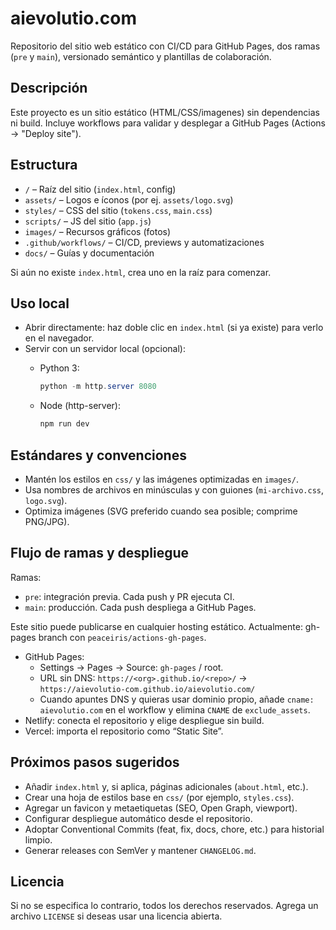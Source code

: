 # aievolutio.com

Repositorio del sitio web estático con CI/CD para GitHub Pages, dos ramas (`pre` y `main`), versionado semántico y plantillas de colaboración.

## Descripción

 Este proyecto es un sitio estático (HTML/CSS/imagenes) sin dependencias ni build. Incluye workflows para validar y desplegar a GitHub Pages (Actions → "Deploy site").

## Estructura

- `/` – Raíz del sitio (`index.html`, config)
- `assets/` – Logos e íconos (por ej. `assets/logo.svg`)
- `styles/` – CSS del sitio (`tokens.css`, `main.css`)
- `scripts/` – JS del sitio (`app.js`)
- `images/` – Recursos gráficos (fotos)
- `.github/workflows/` – CI/CD, previews y automatizaciones
- `docs/` – Guías y documentación

Si aún no existe `index.html`, crea uno en la raíz para comenzar.

## Uso local

- Abrir directamente: haz doble clic en `index.html` (si ya existe) para verlo en el navegador.
- Servir con un servidor local (opcional):
	- Python 3:

		```powershell
		python -m http.server 8080
		```

	- Node (http-server):

		```powershell
		npm run dev
		```

## Estándares y convenciones

- Mantén los estilos en `css/` y las imágenes optimizadas en `images/`.
- Usa nombres de archivos en minúsculas y con guiones (`mi-archivo.css`, `logo.svg`).
- Optimiza imágenes (SVG preferido cuando sea posible; comprime PNG/JPG).

## Flujo de ramas y despliegue

Ramas:

- `pre`: integración previa. Cada push y PR ejecuta CI.
- `main`: producción. Cada push despliega a GitHub Pages.

Este sitio puede publicarse en cualquier hosting estático. Actualmente: gh-pages branch con `peaceiris/actions-gh-pages`.

- GitHub Pages:
	- Settings → Pages → Source: `gh-pages` / root.
	- URL sin DNS: `https://<org>.github.io/<repo>/` → `https://aievolutio-com.github.io/aievolutio.com/`
	- Cuando apuntes DNS y quieras usar dominio propio, añade `cname: aievolutio.com` en el workflow y elimina `CNAME` de `exclude_assets`.
- Netlify: conecta el repositorio y elige despliegue sin build.
- Vercel: importa el repositorio como “Static Site”.

## Próximos pasos sugeridos

- Añadir `index.html` y, si aplica, páginas adicionales (`about.html`, etc.).
- Crear una hoja de estilos base en `css/` (por ejemplo, `styles.css`).
- Agregar un favicon y metaetiquetas (SEO, Open Graph, viewport).
- Configurar despliegue automático desde el repositorio.
 - Adoptar Conventional Commits (feat, fix, docs, chore, etc.) para historial limpio.
 - Generar releases con SemVer y mantener `CHANGELOG.md`.

## Licencia

Si no se especifica lo contrario, todos los derechos reservados. Agrega un archivo `LICENSE` si deseas usar una licencia abierta.

